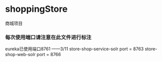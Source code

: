 # shoppingStore
商城项目
### 每次使用端口请注意在此文件进行标注
eureka已使用端口8761 ——3/11
store-shop-service-solr  port = 8763
store-shop-web-solr  port = 8766

